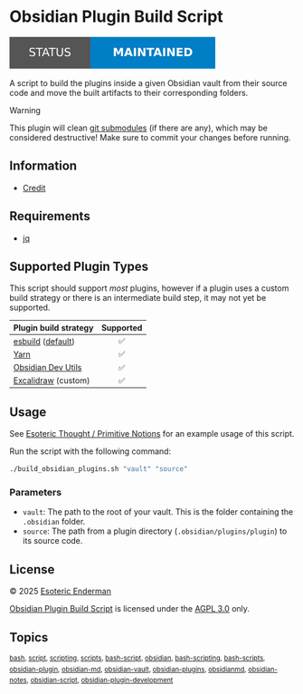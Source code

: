 # Obsidian Plugin Build Script

[![Project status: maintained][status]][root]

A script to build the plugins inside a given Obsidian vault from their source code and move the built artifacts to their corresponding folders.

> [!WARNING]
> This plugin will clean [git submodules][git-submodules] (if there are any), which may be considered destructive! Make sure to commit your changes before running.

## Information

- [Credit][credit]

## Requirements

- [jq][jq]

## Supported Plugin Types

This script should support *most* plugins, however if a plugin uses a custom build strategy or there is an intermediate build step, it may not yet be supported.

| Plugin build strategy                                         | Supported |
|---------------------------------------------------------------|:---------:|
| [esbuild][esbuild] ([default][default-esbuild-configuration]) |     ✅     |
| [Yarn][yarn]                                                  |     ✅     |
| [Obsidian Dev Utils][dev-utils]                               |     ✅     |
| [Excalidraw][excalidraw] (custom)                             |     ✅     |

## Usage

See [Esoteric Thought / Primitive Notions][example] for an example usage of this script.

Run the script with the following command:

```sh
./build_obsidian_plugins.sh "vault" "source"
```

### Parameters

- `vault`: The path to the root of your vault. This is the folder containing the `.obsidian` folder.
- `source`: The path from a plugin directory (`.obsidian/plugins/plugin`) to its source code.

## License

&copy; 2025 [Esoteric Enderman][author-website]

[Obsidian Plugin Build Script][root] is licensed under the [AGPL 3.0][license] only.

## Topics

<sup>[bash](https://github.com/topics/bash), [script](https://github.com/topics/script), [scripting](https://github.com/topics/scripting), [scripts](https://github.com/topics/scripts), [bash-script](https://github.com/topics/bash-script), [obsidian](https://github.com/topics/obsidian), [bash-scripting](https://github.com/topics/bash-scripting), [bash-scripts](https://github.com/topics/bash-scripts), [obsidian-plugin](https://github.com/topics/obsidian-plugin), [obsidian-md](https://github.com/topics/obsidian-md), [obsidian-vault](https://github.com/topics/obsidian-vault), [obsidian-plugins](https://github.com/topics/obsidian-plugins), [obsidianmd](https://github.com/topics/obsidianmd), [obsidian-notes](https://github.com/topics/obsidian-notes), [obsidian-script](https://github.com/topics/obsidian-script), [obsidian-plugin-development](https://github.com/topics/obsidian-plugin-development)</sup>

<!-- Link aliases -->

[root]: /

[author-website]: https://enderman.dev

[status]: ./assets/images/badges/status.svg

<!-- References -->

[esbuild]: https://esbuild.github.io/
[default-esbuild-configuration]: https://github.com/obsidianmd/obsidian-sample-plugin/blob/6d09ce3e39c4e48d756d83e7b51583676939a5a7/esbuild.config.mjs

[yarn]: https://github.com/yarnpkg/berry
[dev-utils]: https://github.com/mnaoumov/obsidian-dev-utils
[excalidraw]: https://github.com/zsviczian/obsidian-excalidraw-plugin

[example]: https://gitlab.com/esotericthought/primitive-notions

[git-submodules]: https://git-scm.com/book/en/v2/Git-Tools-Submodules

<!-- Dependencies -->

[jq]: https://jqlang.org/

<!-- Files -->

[license]: ../LICENSE
[credit]: ./CREDIT.md
